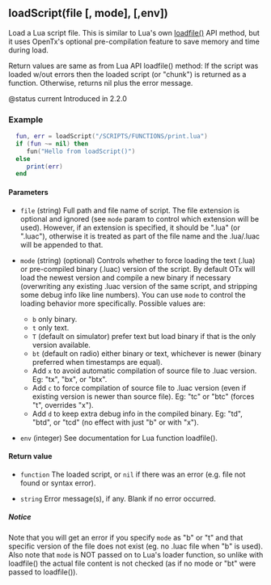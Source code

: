 <!-- This file was generated by the script. Do not edit it, any changes will be lost! -->

## loadScript(file [, mode], [,env])



Load a Lua script file. This is similar to Lua's own [loadfile()](https://www.lua.org/manual/5.2/manual.html#pdf-loadfile)
API method,  but it uses OpenTx's optional pre-compilation feature to save memory and time during load.

Return values are same as from Lua API loadfile() method: If the script was loaded w/out errors
then the loaded script (or "chunk") is returned as a function. Otherwise, returns nil plus the error message.

@status current Introduced in 2.2.0

### Example

```lua
  fun, err = loadScript("/SCRIPTS/FUNCTIONS/print.lua")
  if (fun ~= nil) then
     fun("Hello from loadScript()")
  else
     print(err)
  end
```



#### Parameters

* `file` (string) Full path and file name of script. The file extension is optional and ignored (see `mode` param to control
  which extension will be used). However, if an extension is specified, it should be ".lua" (or ".luac"), otherwise it is treated
  as part of the file name and the .lua/.luac will be appended to that.

* `mode` (string) (optional) Controls whether to force loading the text (.lua) or pre-compiled binary (.luac)
  version of the script. By default OTx will load the newest version and compile a new binary if necessary (overwriting any
  existing .luac version of the same script, and stripping some debug info like line numbers).
  You can use `mode` to control the loading behavior more specifically. Possible values are:
   * `b` only binary.
   * `t` only text.
   * `T` (default on simulator) prefer text but load binary if that is the only version available.
   * `bt` (default on radio) either binary or text, whichever is newer (binary preferred when timestamps are equal).
   * Add `x` to avoid automatic compilation of source file to .luac version.
       Eg: "tx", "bx", or "btx".
   * Add `c` to force compilation of source file to .luac version (even if existing version is newer than source file).
       Eg: "tc" or "btc" (forces "t", overrides "x").
   * Add `d` to keep extra debug info in the compiled binary.
       Eg: "td", "btd", or "tcd" (no effect with just "b" or with "x").

* `env` (integer) See documentation for Lua function loadfile().



#### Return value

* `function` The loaded script, or `nil` if there was an error (e.g. file not found or syntax error).

* `string` Error message(s), if any. Blank if no error occurred.



##### Notice
  Note that you will get an error if you specify `mode` as "b" or "t" and that specific version of the file does not exist (eg. no .luac file when "b" is used).
  Also note that `mode` is NOT passed on to Lua's loader function, so unlike with loadfile() the actual file content is not checked (as if no mode or "bt" were passed to loadfile()).


